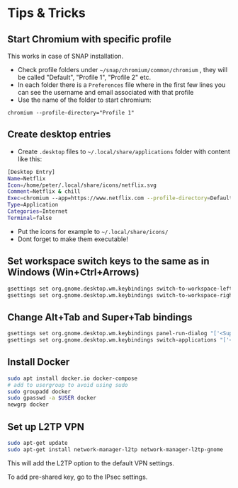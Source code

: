 # Tips & Tricks

## Start Chromium with specific profile

This works in case of SNAP installation. 

* Check profile folders under `~/snap/chromium/common/chromium` , they will be called "Default", "Profile 1", "Profile 2" etc.
* In each folder there is a `Preferences` file where in the first few lines you can see the username and email associated with that profile
* Use the name of the folder to start chromium:

```text
chromium --profile-directory="Profile 1"
```

## Create desktop entries

* Create `.desktop` files to `~/.local/share/applications` folder with content like this:

```bash
[Desktop Entry]
Name=Netflix
Icon=/home/peter/.local/share/icons/netflix.svg
Comment=Netflix & chill
Exec=chromium --app=https://www.netflix.com --profile-directory=Default --start-maximized
Type=Application
Categories=Internet
Terminal=false
```

* Put the icons for example to `~/.local/share/icons/`
* Dont forget to make them executable!

## **Set workspace switch keys to the same as in Windows \(Win+Ctrl+Arrows\)**

```bash
gsettings set org.gnome.desktop.wm.keybindings switch-to-workspace-left "['<Control><Super>Left']"
gsettings set org.gnome.desktop.wm.keybindings switch-to-workspace-right "['<Control><Super>Right']"
```

## Change Alt+Tab and Super+Tab bindings

```bash
gsettings set org.gnome.desktop.wm.keybindings panel-run-dialog "['<Super>Tab']"
gsettings set org.gnome.desktop.wm.keybindings switch-applications "['<Alt>Tab']"
```

## Install Docker

```bash
sudo apt install docker.io docker-compose
# add to usergroup to avoid using sudo
sudo groupadd docker
sudo gpasswd -a $USER docker
newgrp docker
```

## Set up L2TP VPN 

```bash
sudo apt-get update 
sudo apt-get install network-manager-l2tp network-manager-l2tp-gnome
```

This will add the L2TP option to the default VPN settings. 

To add pre-shared key, go to the IPsec settings. 

## 



